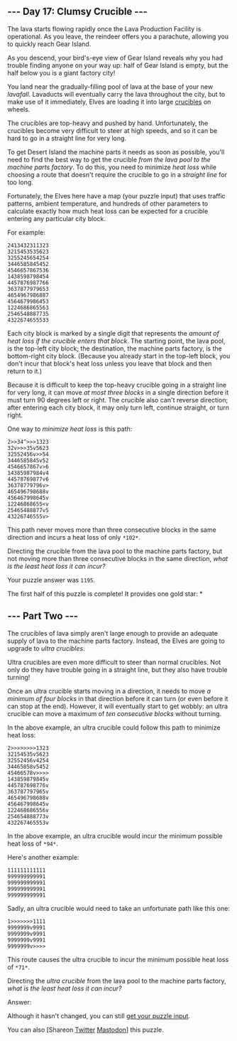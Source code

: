 \--- Day 17: Clumsy Crucible ---
----------

The lava starts flowing rapidly once the Lava Production Facility is operational. As you leave, the reindeer offers you a parachute, allowing you to quickly reach Gear Island.

As you descend, your bird's-eye view of Gear Island reveals why you had trouble finding anyone on your way up: half of Gear Island is empty, but the half below you is a giant factory city!

You land near the gradually-filling pool of lava at the base of your new *lavafall*. Lavaducts will eventually carry the lava throughout the city, but to make use of it immediately, Elves are loading it into large [crucibles](https://en.wikipedia.org/wiki/Crucible) on wheels.

The crucibles are top-heavy and pushed by hand. Unfortunately, the crucibles become very difficult to steer at high speeds, and so it can be hard to go in a straight line for very long.

To get Desert Island the machine parts it needs as soon as possible, you'll need to find the best way to get the crucible *from the lava pool to the machine parts factory*. To do this, you need to minimize *heat loss* while choosing a route that doesn't require the crucible to go in a *straight line* for too long.

Fortunately, the Elves here have a map (your puzzle input) that uses traffic patterns, ambient temperature, and hundreds of other parameters to calculate exactly how much heat loss can be expected for a crucible entering any particular city block.

For example:

```
2413432311323
3215453535623
3255245654254
3446585845452
4546657867536
1438598798454
4457876987766
3637877979653
4654967986887
4564679986453
1224686865563
2546548887735
4322674655533

```

Each city block is marked by a single digit that represents the *amount of heat loss if the crucible enters that block*. The starting point, the lava pool, is the top-left city block; the destination, the machine parts factory, is the bottom-right city block. (Because you already start in the top-left block, you don't incur that block's heat loss unless you leave that block and then return to it.)

Because it is difficult to keep the top-heavy crucible going in a straight line for very long, it can move *at most three blocks* in a single direction before it must turn 90 degrees left or right. The crucible also can't reverse direction; after entering each city block, it may only turn left, continue straight, or turn right.

One way to *minimize heat loss* is this path:

```
2>>34^>>>1323
32v>>>35v5623
32552456v>>54
3446585845v52
4546657867v>6
14385987984v4
44578769877v6
36378779796v>
465496798688v
456467998645v
12246868655<v
25465488877v5
43226746555v>

```

This path never moves more than three consecutive blocks in the same direction and incurs a heat loss of only `*102*`.

Directing the crucible from the lava pool to the machine parts factory, but not moving more than three consecutive blocks in the same direction, *what is the least heat loss it can incur?*

Your puzzle answer was `1195`.

The first half of this puzzle is complete! It provides one gold star: \*

\--- Part Two ---
----------

The crucibles of lava simply aren't large enough to provide an adequate supply of lava to the machine parts factory. Instead, the Elves are going to upgrade to *ultra crucibles*.

Ultra crucibles are even more difficult to steer than normal crucibles. Not only do they have trouble going in a straight line, but they also have trouble turning!

Once an ultra crucible starts moving in a direction, it needs to move *a minimum of four blocks* in that direction before it can turn (or even before it can stop at the end). However, it will eventually start to get wobbly: an ultra crucible can move a maximum of *ten consecutive blocks* without turning.

In the above example, an ultra crucible could follow this path to minimize heat loss:

```
2>>>>>>>>1323
32154535v5623
32552456v4254
34465858v5452
45466578v>>>>
143859879845v
445787698776v
363787797965v
465496798688v
456467998645v
122468686556v
254654888773v
432267465553v

```

In the above example, an ultra crucible would incur the minimum possible heat loss of `*94*`.

Here's another example:

```
111111111111
999999999991
999999999991
999999999991
999999999991

```

Sadly, an ultra crucible would need to take an unfortunate path like this one:

```
1>>>>>>>1111
9999999v9991
9999999v9991
9999999v9991
9999999v>>>>

```

This route causes the ultra crucible to incur the minimum possible heat loss of `*71*`.

Directing the *ultra crucible* from the lava pool to the machine parts factory, *what is the least heat loss it can incur?*

Answer:

Although it hasn't changed, you can still [get your puzzle input](17/input).

You can also [Shareon [Twitter](https://twitter.com/intent/tweet?text=I%27ve+completed+Part+One+of+%22Clumsy+Crucible%22+%2D+Day+17+%2D+Advent+of+Code+2023&url=https%3A%2F%2Fadventofcode%2Ecom%2F2023%2Fday%2F17&related=ericwastl&hashtags=AdventOfCode) [Mastodon](javascript:void(0);)] this puzzle.